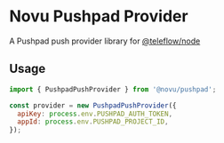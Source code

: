 # Novu Pushpad Provider

A Pushpad push provider library for [@teleflow/node](https://github.com/khulnasoft/teleflow)

## Usage

```javascript
import { PushpadPushProvider } from '@novu/pushpad';

const provider = new PushpadPushProvider({
  apiKey: process.env.PUSHPAD_AUTH_TOKEN,
  appId: process.env.PUSHPAD_PROJECT_ID,
});
```
